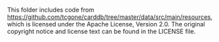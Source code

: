 This folder includes code from https://github.com/tcgone/carddb/tree/master/data/src/main/resources, which is licensed under the Apache License, Version 2.0. The original copyright notice and license text can be found in the LICENSE file.
